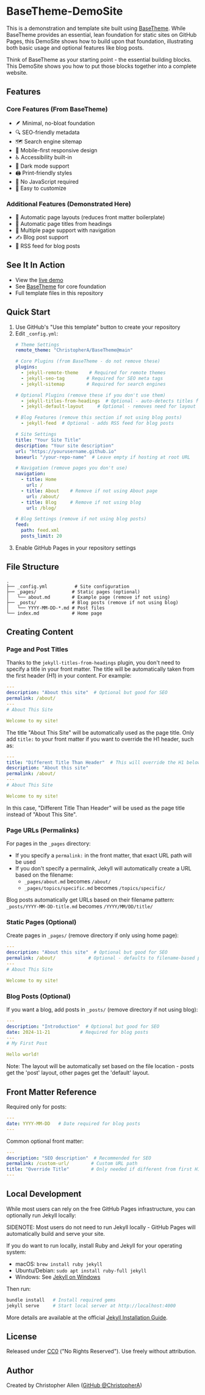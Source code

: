 # BaseTheme-DemoSite

This is a demonstration and template site built using [BaseTheme](https://github.com/ChristopherA/BaseTheme). While BaseTheme provides an essential, lean foundation for static sites on GitHub Pages, this DemoSite shows how to build upon that foundation, illustrating both basic usage and optional features like blog posts.

Think of BaseTheme as your starting point - the essential building blocks. This DemoSite shows you how to put those blocks together into a complete website.

## Features

### Core Features (From BaseTheme)
- 🪶 Minimal, no-bloat foundation
- 🔍 SEO-friendly metadata
- 🗺️ Search engine sitemap
- 📱 Mobile-first responsive design
- ♿️ Accessibility built-in
- 🌙 Dark mode support
- 🖨️ Print-friendly styles
- 🚫 No JavaScript required
- 🎨 Easy to customize

### Additional Features (Demonstrated Here)
- 📝 Automatic page layouts (reduces front matter boilerplate)
- 📖 Automatic page titles from headings
- 📑 Multiple page support with navigation
- ✍️ Blog post support
- 📰 RSS feed for blog posts

## See It In Action
- View the [live demo](https://christophera.github.io/BaseTheme-DemoSite/)
- See [BaseTheme](https://github.com/ChristopherA/BaseTheme) for core foundation
- Full template files in this repository

## Quick Start

1. Use GitHub's "Use this template" button to create your repository
2. Edit `_config.yml`:
    ```yaml
    # Theme Settings
    remote_theme: "ChristopherA/BaseTheme@main"
    
    # Core Plugins (from BaseTheme - do not remove these)
    plugins:
      - jekyll-remote-theme    # Required for remote themes
      - jekyll-seo-tag        # Required for SEO meta tags
      - jekyll-sitemap        # Required for search engines

    # Optional Plugins (remove these if you don't use them)
      - jekyll-titles-from-headings  # Optional - auto-detects titles from content
      - jekyll-default-layout     # Optional - removes need for layout in front matter
    
    # Blog Features (remove this section if not using blog posts)
      - jekyll-feed  # Optional - adds RSS feed for blog posts
    
    # Site Settings
    title: "Your Site Title"
    description: "Your site description"
    url: "https://yourusername.github.io"
    baseurl: "/your-repo-name"  # Leave empty if hosting at root URL
    
    # Navigation (remove pages you don't use)
    navigation:
      - title: Home
        url: /
      - title: About    # Remove if not using About page
        url: /about/
      - title: Blog     # Remove if not using blog
        url: /blog/

    # Blog Settings (remove if not using blog posts)
    feed:
      path: feed.xml
      posts_limit: 20
    ```
3. Enable GitHub Pages in your repository settings

## File Structure
```
.
├── _config.yml          # Site configuration
├── _pages/             # Static pages (optional)
│   └── about.md        # Example page (remove if not using)
├── _posts/             # Blog posts (remove if not using blog)
│   └── YYYY-MM-DD-*.md # Post files
└── index.md            # Home page
```

## Creating Content

### Page and Post Titles

Thanks to the `jekyll-titles-from-headings` plugin, you don't need to specify a title in your front matter. The title will be automatically taken from the first header (H1) in your content. For example:

```yaml
---
description: "About this site"  # Optional but good for SEO
permalink: /about/
---
# About This Site

Welcome to my site!
```

The title "About This Site" will be automatically used as the page title. Only add `title:` to your front matter if you want to override the H1 header, such as:

```yaml
---
title: "Different Title Than Header"  # This will override the H1 below
description: "About this site"
permalink: /about/
---
# About This Site

Welcome to my site!
```

In this case, "Different Title Than Header" will be used as the page title instead of "About This Site".

### Page URLs (Permalinks)

For pages in the `_pages` directory:
- If you specify a `permalink:` in the front matter, that exact URL path will be used
- If you don't specify a permalink, Jekyll will automatically create a URL based on the filename:
  - `_pages/about.md` becomes `/about/`
  - `_pages/topics/specific.md` becomes `/topics/specific/`

Blog posts automatically get URLs based on their filename pattern:
`_posts/YYYY-MM-DD-title.md` becomes `/YYYY/MM/DD/title/`

### Static Pages (Optional)
Create pages in `_pages/` (remove directory if only using home page):
```yaml
---
description: "About this site"  # Optional but good for SEO
permalink: /about/            # Optional - defaults to filename-based path
---
# About This Site

Welcome to my site!
```

### Blog Posts (Optional)
If you want a blog, add posts in `_posts/` (remove directory if not using blog):
```yaml
---
description: "Introduction"  # Optional but good for SEO
date: 2024-11-21           # Required for blog posts
---
# My First Post

Hello world!
```

Note: The layout will be automatically set based on the file location - posts get the 'post' layout, other pages get the 'default' layout.

## Front Matter Reference

Required only for posts:
```yaml
---
date: YYYY-MM-DD   # Date required for blog posts
---
```

Common optional front matter:
```yaml
---
description: "SEO description"  # Recommended for SEO
permalink: /custom-url/        # Custom URL path
title: "Override Title"        # Only needed if different from first H1
---
```

## Local Development

While most users can rely on the free GitHub Pages infrastructure, you can optionally run Jekyll locally:

SIDENOTE: Most users do not need to run Jekyll locally - GitHub Pages will automatically build and serve your site.

If you do want to run locally, install Ruby and Jekyll for your operating system:
- macOS: `brew install ruby jekyll`
- Ubuntu/Debian: `sudo apt install ruby-full jekyll`
- Windows: See [Jekyll on Windows](https://jekyllrb.com/docs/installation/windows/)

Then run:
```zsh
bundle install   # Install required gems
jekyll serve     # Start local server at http://localhost:4000
```

More details are available at the official [Jekyll Installation Guide](https://jekyllrb.com/docs/installation/).

## License

Released under [CC0](LICENSE) ("No Rights Reserved"). Use freely without attribution.

## Author

Created by Christopher Allen ([GitHub @ChristopherA](https://github.com/ChristopherA))
